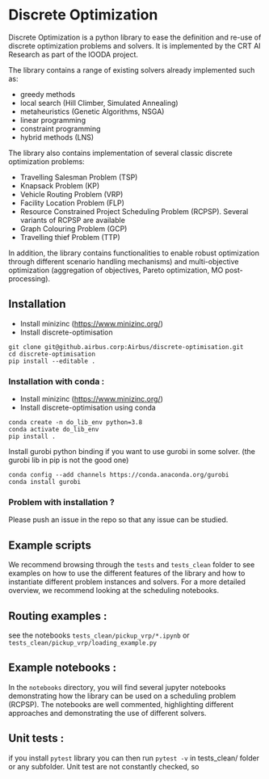 # Discrete Optimization

Discrete Optimization is a python library to ease the definition and re-use of discrete optimization problems and solvers. It is implemented by the CRT AI Research as part of the IOODA project.

The library contains a range of existing solvers already implemented such as: 
* greedy methods
* local search (Hill Climber, Simulated Annealing)
* metaheuristics (Genetic Algorithms, NSGA)
* linear programming
* constraint programming
* hybrid methods (LNS)

The library also contains implementation of several classic discrete optimization problems:
* Travelling Salesman Problem (TSP)
* Knapsack Problem (KP) 
* Vehicle Routing Problem (VRP)
* Facility Location Problem (FLP)
* Resource Constrained Project Scheduling Problem (RCPSP). Several variants of RCPSP are available
* Graph Colouring Problem (GCP)
* Travelling thief Problem (TTP) 

In addition, the library contains functionalities to enable robust optimization through different scenario handling mechanisms) and multi-objective optimization (aggregation of objectives, Pareto optimization, MO post-processing).


## Installation 

- Install minizinc (https://www.minizinc.org/)
- Install discrete-optimisation
```
git clone git@github.airbus.corp:Airbus/discrete-optimisation.git
cd discrete-optimisation
pip install --editable .
```

### Installation with conda : 
- Install minizinc (https://www.minizinc.org/)
- Install discrete-optimisation using conda
```
conda create -n do_lib_env python=3.8
conda activate do_lib_env
pip install .
```
Install gurobi python binding if you want to use gurobi in some solver. (the gurobi lib in pip is not the good one)
```
conda config --add channels https://conda.anaconda.org/gurobi
conda install gurobi
```
### Problem with installation ?
Please push an issue in the repo so that any issue can be studied.

## Example scripts
We recommend browsing through the `tests` and `tests_clean` folder to see examples on how to use the different features of 
the library and how to instantiate different problem instances and solvers. For a more detailed overview, we recommend looking at the scheduling notebooks.

## Routing examples :
see the notebooks `tests_clean/pickup_vrp/*.ipynb` or `tests_clean/pickup_vrp/loading_example.py` 

## Example notebooks :
In the `notebooks` directory, you will find several jupyter notebooks demonstrating how the library can be used on a scheduling problem (RCPSP). The notebooks are well commented, highlighting different approaches and demonstrating the use of different solvers.

## Unit tests : 
if you install `pytest` library you can then run `pytest -v`  in tests_clean/ folder or any subfolder. Unit test are not constantly checked, so 

